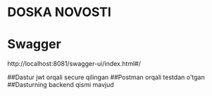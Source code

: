 # DOSKA NOVOSTI 

# Swagger
http://localhost:8081/swagger-ui/index.html#/

##Dastur jwt orqali secure qilingan
##Postman orqali testdan o'tgan
##Dasturning backend qismi mavjud

